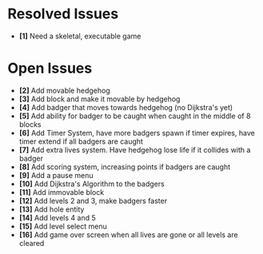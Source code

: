 # Resolved Issues

- **[1]** Need a skeletal, executable game

# Open Issues

- **[2]** Add movable hedgehog
- **[3]** Add block and make it movable by hedgehog
- **[4]** Add badger that moves towards hedgehog (no Dijkstra's yet)
- **[5]** Add ability for badger to be caught when caught in the middle of 8 blocks
- **[6]** Add Timer System, have more badgers spawn if timer expires, have timer extend if all badgers are caught
- **[7]** Add extra lives system. Have hedgehog lose life if it collides with a badger
- **[8]** Add scoring system, increasing points if badgers are caught
- **[9]** Add a pause menu
- **[10]** Add Dijkstra's Algorithm to the badgers
- **[11]** Add immovable block
- **[12]** Add levels 2 and 3, make badgers faster
- **[13]** Add hole entity
- **[14]** Add levels 4 and 5
- **[15]** Add level select menu
- **[16]** Add game over screen when all lives are gone or all levels are cleared